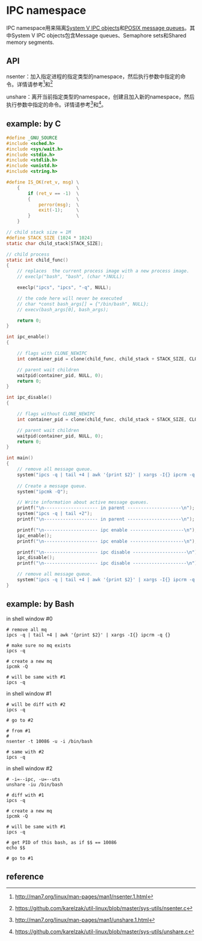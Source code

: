 # IPC namespace

IPC namespace用来隔离[System V IPC objects](http://man7.org/linux/man-pages/man7/svipc.7.html)和[POSIX message queues](http://man7.org/linux/man-pages/man7/mq_overview.7.html)。其中System V IPC objects包含Message queues、Semaphore sets和Shared memory segments.



## API

nsenter：加入指定进程的指定类型的namespace，然后执行参数中指定的命令。详情请参考[^1]和[^2]

unshare：离开当前指定类型的namespace，创建且加入新的namespace，然后执行参数中指定的命令。详情请参考[^3]和[^4]。



## example: by C

```c
#define _GNU_SOURCE
#include <sched.h>
#include <sys/wait.h>
#include <stdio.h>
#include <stdlib.h>
#include <unistd.h>
#include <string.h>

#define IS_OK(ret_v, msg) \
    {                     \
        if (ret_v == -1)  \
        {                 \
            perror(msg);  \
            exit(-1);     \
        }                 \
    }

// child stack size = 1M
#define STACK_SIZE (1024 * 1024)
static char child_stack[STACK_SIZE];

// child process
static int child_func()
{
    // replaces  the current process image with a new process image.
    // execlp("bash", "bash", (char *)NULL);

    execlp("ipcs", "ipcs", "-q", NULL);

    // the code here will never be executed
    // char *const bash_args[] = {"/bin/bash", NULL};
    // execv(bash_args[0], bash_args);

    return 0;
}

int ipc_enable()
{

    // flags with CLONE_NEWIPC
    int container_pid = clone(child_func, child_stack + STACK_SIZE, CLONE_NEWUTS | CLONE_NEWIPC | SIGCHLD, NULL);

    // parent wait children
    waitpid(container_pid, NULL, 0);
    return 0;
}

int ipc_disable()
{

    // flags without CLONE_NEWIPC
    int container_pid = clone(child_func, child_stack + STACK_SIZE, CLONE_NEWUTS | SIGCHLD, NULL);

    // parent wait children
    waitpid(container_pid, NULL, 0);
    return 0;
}

int main()
{
    // remove all message queue.
    system("ipcs -q | tail +4 | awk '{print $2}' | xargs -I{} ipcrm -q {}");
    
    // Create a message queue.
    system("ipcmk -Q");

    // Write information about active message queues.
    printf("\n-------------------- in parent --------------------\n");
    system("ipcs -q | tail +2");
    printf("\n-------------------- in parent --------------------\n");

    printf("\n-------------------- ipc enable --------------------\n");
    ipc_enable();
    printf("\n-------------------- ipc enable --------------------\n");

    printf("\n-------------------- ipc disable --------------------\n");
    ipc_disable();
    printf("\n-------------------- ipc disable --------------------\n");

    // remove all message queue.
    system("ipcs -q | tail +4 | awk '{print $2}' | xargs -I{} ipcrm -q {}");
}
```



## example: by Bash

in shell window #0

```
# remove all mq
ipcs -q | tail +4 | awk '{print $2}' | xargs -I{} ipcrm -q {}

# make sure no mq exists
ipcs -q

# create a new mq
ipcmk -Q

# will be same with #1
ipcs -q
```



in shell window #1

```
# will be diff with #2
ipcs -q

# go to #2

# from #1
# 
nsenter -t 10086 -u -i /bin/bash

# same with #2
ipcs -q
```



in shell window #2

```
# -i=--ipc, -u=--uts
unshare -iu /bin/bash

# diff with #1
ipcs -q

# create a new mq
ipcmk -Q

# will be same with #1
ipcs -q

# get PID of this bash, as if $$ == 10086
echo $$

# go to #1
```





## reference

[^1]: <http://man7.org/linux/man-pages/man1/nsenter.1.html>
[^2]: <https://github.com/karelzak/util-linux/blob/master/sys-utils/nsenter.c>
[^3]: <http://man7.org/linux/man-pages/man1/unshare.1.html>
[^4]: <https://github.com/karelzak/util-linux/blob/master/sys-utils/unshare.c>



